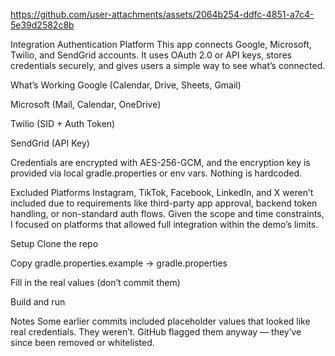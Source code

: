 https://github.com/user-attachments/assets/2064b254-ddfc-4851-a7c4-5e39d2582c8b


Integration Authentication Platform
This app connects Google, Microsoft, Twilio, and SendGrid accounts. It uses OAuth 2.0 or API keys, stores credentials securely, and gives users a simple way to see what’s connected.

What’s Working
Google (Calendar, Drive, Sheets, Gmail)

Microsoft (Mail, Calendar, OneDrive)

Twilio (SID + Auth Token)

SendGrid (API Key)

Credentials are encrypted with AES-256-GCM, and the encryption key is provided via local gradle.properties or env vars. Nothing is hardcoded.

Excluded Platforms
Instagram, TikTok, Facebook, LinkedIn, and X weren’t included due to requirements like third-party app approval, backend token handling, or non-standard auth flows. Given the scope and time constraints, I focused on platforms that allowed full integration within the demo’s limits.

Setup
Clone the repo

Copy gradle.properties.example → gradle.properties

Fill in the real values (don’t commit them)

Build and run

Notes
Some earlier commits included placeholder values that looked like real credentials. They weren’t. GitHub flagged them anyway — they’ve since been removed or whitelisted.
